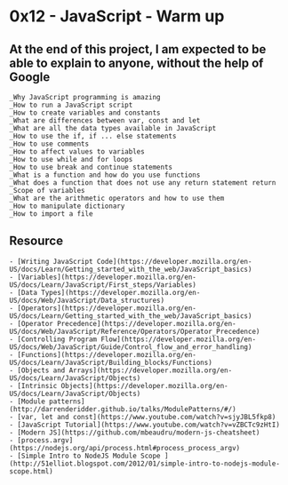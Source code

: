 # 0x12 - JavaScript - Warm up

## At the end of this project, I am expected to be able to explain to anyone, without the help of Google

    _Why JavaScript programming is amazing
    _How to run a JavaScript script
    _How to create variables and constants
    _What are differences between var, const and let
    _What are all the data types available in JavaScript
    _How to use the if, if ... else statements
    _How to use comments
    _How to affect values to variables
    _How to use while and for loops
    _How to use break and continue statements
    _What is a function and how do you use functions
    _What does a function that does not use any return statement return
    _Scope of variables
    _What are the arithmetic operators and how to use them
    _How to manipulate dictionary
    _How to import a file

## Resource

    - [Writing JavaScript Code](https://developer.mozilla.org/en-US/docs/Learn/Getting_started_with_the_web/JavaScript_basics)
    - [Variables](https://developer.mozilla.org/en-US/docs/Learn/JavaScript/First_steps/Variables)
    - [Data Types](https://developer.mozilla.org/en-US/docs/Web/JavaScript/Data_structures)
    - [Operators](https://developer.mozilla.org/en-US/docs/Learn/Getting_started_with_the_web/JavaScript_basics)
    - [Operator Precedence](https://developer.mozilla.org/en-US/docs/Web/JavaScript/Reference/Operators/Operator_Precedence)
    - [Controlling Program Flow](https://developer.mozilla.org/en-US/docs/Web/JavaScript/Guide/Control_flow_and_error_handling)
    - [Functions](https://developer.mozilla.org/en-US/docs/Learn/JavaScript/Building_blocks/Functions)
    - [Objects and Arrays](https://developer.mozilla.org/en-US/docs/Learn/JavaScript/Objects)
    - [Intrinsic Objects](https://developer.mozilla.org/en-US/docs/Learn/JavaScript/Objects)
    - [Module patterns](http://darrenderidder.github.io/talks/ModulePatterns/#/)
    - [var, let and const](https://www.youtube.com/watch?v=sjyJBL5fkp8)
    - [JavaScript Tutorial](https://www.youtube.com/watch?v=vZBCTc9zHtI)
    - [Modern JS](https://github.com/mbeaudru/modern-js-cheatsheet)
    - [process.argv](https://nodejs.org/api/process.html#process_process_argv)
    - [Simple Intro to NodeJS Module Scope ](http://51elliot.blogspot.com/2012/01/simple-intro-to-nodejs-module-scope.html)

